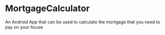 # MortgageCalculator
An Android App that can be used to calculate the mortgage that you need to pay on your house

